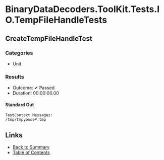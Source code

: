 # BinaryDataDecoders.ToolKit.Tests.IO.TempFileHandleTests

## CreateTempFileHandleTest

### Categories

* Unit

### Results

* Outcome: ✔ Passed
* Duration: 00:00:00.00

#### Standard Out

```
TestContext Messages:
/tmp/tmpyonoeP.tmp
```

## Links

* [Back to Summary](../Summary.md)
* [Table of Contents](../../TOC.md)
